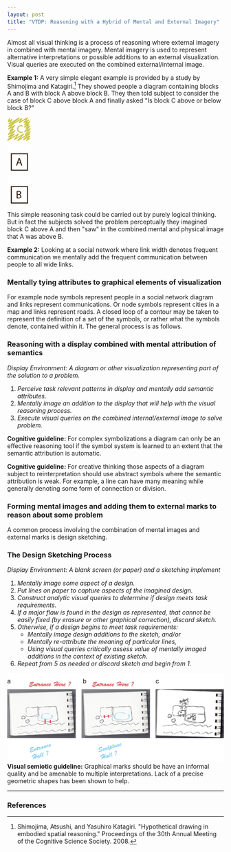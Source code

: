 ```yaml
---
layout: post
title: "VTDP: Reasoning with a Hybrid of Mental and External Imagery"
---
```


Almost all visual thinking is a process of reasoning where external imagery in
combined with mental imagery. Mental imagery is used to represent alternative
interpretations or possible additions to an external visualization. Visual
queries are executed on the combined external/internal image.

**Example 1:** A very simple elegant example is provided by a study by Shimojima
and Katagiri.[^1] They showed people a diagram containing blocks A and B with
block A above block B. They then told subject to consider the case of block C
above block A and finally asked "Is block C above or below block B?"

![Reasoning with imaginary blocks](/images/BlockReasoning.gif)

This simple reasoning task could be carried out by purely logical thinking. But
in fact the subjects solved the problem perceptually they imagined block C above
A and then "saw" in the combined mental and physical image that A was above B.

**Example 2:** Looking at a social network where link width denotes frequent
communication we mentally add the frequent communication between people to all
wide links.

### Mentally tying attributes to graphical elements of visualization

For example node symbols represent people in a social network diagram and links
represent communications. Or node symbols represent cities in a map and links
represent roads. A closed loop of a contour may be taken to represent the
definition of a set of the symbols, or rather what the symbols denote, contained
within it. The general process is as follows.

### Reasoning with a display combined with mental attribution of semantics


*Display Environment: A diagram or other visualization representing part of the
solution to a problem.*

1. *Perceive task relevant patterns in display and mentally add semantic
attributes.*
2. *Mentally image an addition to the display that will help with the visual
reasoning process.*
3. *Execute visual queries on the combined internal/external image to solve
problem.*


**Cognitive guideline:** For complex symbolizations a diagram can only be an
effective reasoning tool if the symbol system is learned to an extent that the
semantic attribution is automatic.

**Cognitive guideline:** For creative thinking those aspects of a diagram
subject to reinterpretation should use abstract symbols where the semantic
attribution is weak. For example, a line can have many meaning while generally
denoting some form of connection or division.

### Forming mental images and adding them to external marks to reason about some problem

A common process involving the combination of mental images and external marks
is design sketching.

### The Design Sketching Process

*Display Environment: A blank screen (or paper) and a sketching implement*

1. *Mentally image some aspect of a design.*
2. *Put lines on paper to capture aspects of the imagined design.*
3. *Construct analytic visual queries to determine if design meets task
requirements.*
4. *If a major flaw is found in the design as represented, that cannot be easily
fixed (by erasure or other graphical correction), discard sketch.*
5. *Otherwise, if a design begins to meet task requirements:*
    * *Mentally image design additions to the sketch, and/or*
    * *Mentally re-attribute the meaning of particular lines,*
    * *Using visual queries critically assess value of mentally imaged additions
    in the context of existing sketch.*
6. *Repeat from 5 as needed or discard sketch and begin from 1.*

![Mental imagery is combined with external imagery in reasoning](/images/DesignSketching.gif)
**Visual semiotic guideline:** Graphical marks should be have an informal
quality and be amenable to multiple interpretations. Lack of a precise geometric
shapes has been shown to help.

------

### References

[^1]: Shimojima, Atsushi, and Yasuhiro Katagiri. "Hypothetical drawing in embodied spatial reasoning." Proceedings of the 30th Annual Meeting of the Cognitive Science Society. 2008.

